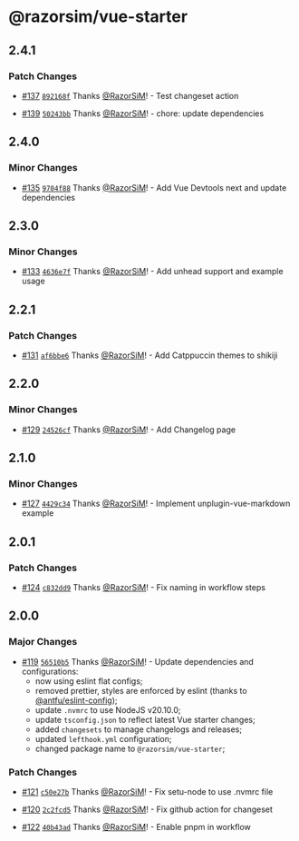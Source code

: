 # @razorsim/vue-starter

## 2.4.1

### Patch Changes

- [#137](https://github.com/RazorSiM/vue-starter/pull/137) [`892168f`](https://github.com/RazorSiM/vue-starter/commit/892168f360e9efddf2f8aa79671bb542abe53d7c) Thanks [@RazorSiM](https://github.com/RazorSiM)! - Test changeset action

- [#139](https://github.com/RazorSiM/vue-starter/pull/139) [`50243bb`](https://github.com/RazorSiM/vue-starter/commit/50243bb0e1e18d81996265e05588c57b990efc9a) Thanks [@RazorSiM](https://github.com/RazorSiM)! - chore: update dependencies

## 2.4.0

### Minor Changes

- [#135](https://github.com/RazorSiM/vue-starter/pull/135) [`9704f88`](https://github.com/RazorSiM/vue-starter/commit/9704f8857402bb7155565dde563135cdc34fd8b3) Thanks [@RazorSiM](https://github.com/RazorSiM)! - Add Vue Devtools next and update dependencies

## 2.3.0

### Minor Changes

- [#133](https://github.com/RazorSiM/vue-starter/pull/133) [`4636e7f`](https://github.com/RazorSiM/vue-starter/commit/4636e7ff9a0185f0ec82e4b625e26036a00206cc) Thanks [@RazorSiM](https://github.com/RazorSiM)! - Add unhead support and example usage

## 2.2.1

### Patch Changes

- [#131](https://github.com/RazorSiM/vue-starter/pull/131) [`af6bbe6`](https://github.com/RazorSiM/vue-starter/commit/af6bbe6d8225a4c6a0f74a008cd734db398d5dd0) Thanks [@RazorSiM](https://github.com/RazorSiM)! - Add Catppuccin themes to shikiji

## 2.2.0

### Minor Changes

- [#129](https://github.com/RazorSiM/vue-starter/pull/129) [`24526cf`](https://github.com/RazorSiM/vue-starter/commit/24526cf540ee6e1089186ccb0257ad581ecc86be) Thanks [@RazorSiM](https://github.com/RazorSiM)! - Add Changelog page

## 2.1.0

### Minor Changes

- [#127](https://github.com/RazorSiM/vue-starter/pull/127) [`4429c34`](https://github.com/RazorSiM/vue-starter/commit/4429c34ecd3f14390a6c2ae92a6691ea2b0295f4) Thanks [@RazorSiM](https://github.com/RazorSiM)! - Implement unplugin-vue-markdown example

## 2.0.1

### Patch Changes

- [#124](https://github.com/RazorSiM/vue-starter/pull/124) [`c832dd9`](https://github.com/RazorSiM/vue-starter/commit/c832dd970f771caff92b3f9b9474acad215b8676) Thanks [@RazorSiM](https://github.com/RazorSiM)! - Fix naming in workflow steps

## 2.0.0

### Major Changes

- [#119](https://github.com/RazorSiM/vue-starter/pull/119) [`56510b5`](https://github.com/RazorSiM/vue-starter/commit/56510b54053eaf72270ff711051c441ad32eac7b) Thanks [@RazorSiM](https://github.com/RazorSiM)! - Update dependencies and configurations:
  - now using eslint flat configs;
  - removed prettier, styles are enforced by eslint (thanks to [@antfu/eslint-config](https://github.com/anftu/eslint-config));
  - update `.nvmrc` to use NodeJS v20.10.0;
  - update `tsconfig.json` to reflect latest Vue starter changes;
  - added `changesets` to manage changelogs and releases;
  - updated `lefthook.yml` configuration;
  - changed package name to `@razorsim/vue-starter`;

### Patch Changes

- [#121](https://github.com/RazorSiM/vue-starter/pull/121) [`c50e27b`](https://github.com/RazorSiM/vue-starter/commit/c50e27b786e03f0675a5547e448af06af7a713b2) Thanks [@RazorSiM](https://github.com/RazorSiM)! - Fix setu-node to use .nvmrc file

- [#120](https://github.com/RazorSiM/vue-starter/pull/120) [`2c2fcd5`](https://github.com/RazorSiM/vue-starter/commit/2c2fcd5fe4901e0cba52b583636a0305672d01fd) Thanks [@RazorSiM](https://github.com/RazorSiM)! - Fix github action for changeset

- [#122](https://github.com/RazorSiM/vue-starter/pull/122) [`40b43ad`](https://github.com/RazorSiM/vue-starter/commit/40b43ad362112a7527f3cf80b96fe897edaf065e) Thanks [@RazorSiM](https://github.com/RazorSiM)! - Enable pnpm in workflow
